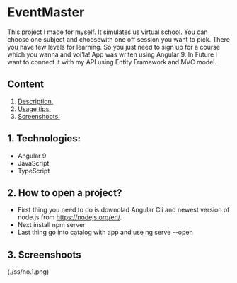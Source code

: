 # EventMaster

This project I made for myself. It simulates us virtual school. You can choose one subject and choosewith one off session you want to pick. There you have few levels for learning. So you just need to sign up for a course which you wanna and voi'la!
App was writen using Angular 9. In Future I want to connect it with my API using Entity Framework and MVC model.
## Content
1. [ Description. ](#tech)
2. [ Usage tips. ](#open)
3. [ Screenshoots. ](#ss)


<a name="tech"></a>
## 1. Technologies:

* Angular 9
* JavaScript
* TypeScript

<a name="open"></a>
## 2. How to open a project?

* First thing you need to do is downolad Angular Cli and newest version of node.js from https://nodejs.org/en/.
* Next install npm server
* Last thing go into catalog with app and use ng serve --open

<a name="ss"></a>
## 3. Screenshoots
(./ss/no.1.png)

